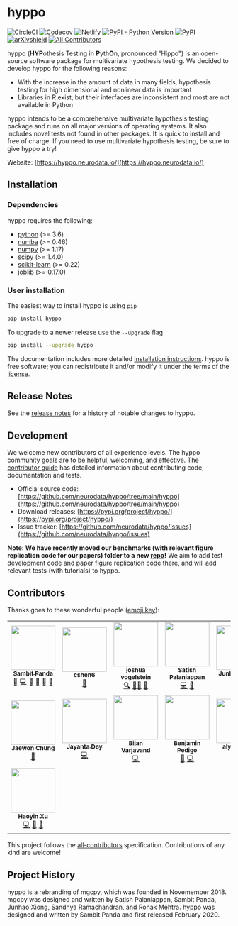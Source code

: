 # hyppo
<!-- ALL-CONTRIBUTORS-BADGE:START - Do not remove or modify this section -->
[all-contrib]: https://img.shields.io/badge/all_contributors-15-orange.svg?style=flat 'All Contributors'
<!-- ALL-CONTRIBUTORS-BADGE:END -->

[![CircleCI](https://img.shields.io/circleci/build/github/neurodata/hyppo/main?style=flat)](https://app.circleci.com/pipelines/github/neurodata/hyppo?branch=main)
[![Codecov](https://img.shields.io/codecov/c/github/neurodata/hyppo?style=flat)](https://codecov.io/gh/neurodata/hyppo)
[![Netlify](https://img.shields.io/netlify/e5242ebd-631e-4330-b43e-85e428dac66a?style=flat)](https://app.netlify.com/sites/hyppo/deploys)
[![PyPI - Python Version](https://img.shields.io/pypi/pyversions/hyppo?style=flat)](https://pypi.org/project/hyppo/)
[![PyPI](https://img.shields.io/pypi/v/hyppo?style=flat)](https://pypi.org/project/hyppo/)
[![arXivshield](https://img.shields.io/badge/arXiv-1907.02088-red.svg?style=flat)](https://arxiv.org/abs/1907.02088)
[![All Contributors][all-contrib]](#contributors)

hyppo (**HYP**othesis Testing in **P**yth**O**n, pronounced "Hippo") is an open-source software package for multivariate hypothesis testing. We decided to develop hyppo for the following reasons:

* With the increase in the amount of data in many fields, hypothesis testing for high dimensional and nonlinear data is important
* Libraries in R exist, but their interfaces are inconsistent and most are not available in Python

hyppo intends to be a comprehensive multivariate hypothesis testing package and runs on all major versions of operating systems. It also includes novel tests not found in other packages. It is quick to install and free of charge. If you need to use multivariate hypothesis testing, be sure to give hyppo a try!

Website: [https://hyppo.neurodata.io/](https://hyppo.neurodata.io/)

## Installation

### Dependencies

hyppo requires the following:

* [python](https://www.python.org/) (>= 3.6)
* [numba](https://numba.pydata.org/) (>= 0.46)
* [numpy](https://numpy.org/)  (>= 1.17)
* [scipy](https://docs.scipy.org/doc/scipy/reference/) (>= 1.4.0)
* [scikit-learn](https://scikit-learn.org/stable/) (>= 0.22)
* [joblib](https://joblib.readthedocs.io/en/latest/) (>= 0.17.0)

### User installation

The easiest way to install hyppo is using `pip`

```sh
pip install hyppo
```

To upgrade to a newer release use the `--upgrade` flag

```sh
pip install --upgrade hyppo
```

The documentation includes more detailed [installation instructions](https://hyppo.neurodata.io/get_start/install.html).
hyppo is free software; you can redistribute it and/or modify it under the
terms of the [license](https://hyppo.neurodata.io/development/license.html).

## Release Notes

See the [release notes](https://hyppo.neurodata.io/changelog/index.html)
for a history of notable changes to hyppo.

## Development

We welcome new contributors of all experience levels. The hyppo
community goals are to be helpful, welcoming, and effective. The
[contributor guide](https://hyppo.neurodata.io/development/contributing.html)
has detailed information about contributing code, documentation and tests.

* Official source code: [https://github.com/neurodata/hyppo/tree/main/hyppo](https://github.com/neurodata/hyppo/tree/main/hyppo)
* Download releases: [https://pypi.org/project/hyppo/](https://pypi.org/project/hyppo/)
* Issue tracker: [https://github.com/neurodata/hyppo/issues](https://github.com/neurodata/hyppo/issues)

**Note: We have recently moved our benchmarks (with relevant figure replication code for our papers) folder to a new [repo](https://github.com/neurodata/hyppo-papers)!** We aim to add test development code and paper figure replication code there, and will add relevant tests (with tutorials) to hyppo.

## Contributors

Thanks goes to these wonderful people ([emoji key](https://allcontributors.org/docs/en/emoji-key)):

<!-- ALL-CONTRIBUTORS-LIST:START - Do not remove or modify this section -->
<!-- prettier-ignore-start -->
<!-- markdownlint-disable -->
<table>
  <tr>
    <td align="center"><a href="http://sampan.me"><img src="https://avatars.githubusercontent.com/u/36676569?v=4?s=100" width="100px;" alt=""/><br /><sub><b>Sambit Panda</b></sub></a><br /><a href="https://github.com/neurodata/hyppo/issues?q=author%3Asampan501" title="Bug reports">🐛</a> <a href="https://github.com/neurodata/hyppo/commits?author=sampan501" title="Code">💻</a> <a href="https://github.com/neurodata/hyppo/commits?author=sampan501" title="Documentation">📖</a> <a href="#ideas-sampan501" title="Ideas, Planning, & Feedback">🤔</a> <a href="#maintenance-sampan501" title="Maintenance">🚧</a> <a href="https://github.com/neurodata/hyppo/pulls?q=is%3Apr+reviewed-by%3Asampan501" title="Reviewed Pull Requests">👀</a></td>
    <td align="center"><a href="https://github.com/cshen6"><img src="https://avatars.githubusercontent.com/u/11924683?v=4?s=100" width="100px;" alt=""/><br /><sub><b>cshen6</b></sub></a><br /><a href="#ideas-cshen6" title="Ideas, Planning, & Feedback">🤔</a></td>
    <td align="center"><a href="http://neurodata.io"><img src="https://avatars.githubusercontent.com/u/41842?v=4?s=100" width="100px;" alt=""/><br /><sub><b>joshua vogelstein</b></sub></a><br /><a href="#fundingFinding-jovo" title="Funding Finding">🔍</a> <a href="#mentoring-jovo" title="Mentoring">🧑‍🏫</a> <a href="#ideas-jovo" title="Ideas, Planning, & Feedback">🤔</a></td>
    <td align="center"><a href="https://in.linkedin.com/in/satishpalaniappan/en"><img src="https://avatars.githubusercontent.com/u/10278507?v=4?s=100" width="100px;" alt=""/><br /><sub><b>Satish Palaniappan</b></sub></a><br /><a href="https://github.com/neurodata/hyppo/commits?author=tpsatish95" title="Code">💻</a> <a href="#ideas-tpsatish95" title="Ideas, Planning, & Feedback">🤔</a></td>
    <td align="center"><a href="https://github.com/junhaobearxiong"><img src="https://avatars.githubusercontent.com/u/30681308?v=4?s=100" width="100px;" alt=""/><br /><sub><b>Junhao Xiong</b></sub></a><br /><a href="https://github.com/neurodata/hyppo/commits?author=junhaobearxiong" title="Code">💻</a> <a href="#ideas-junhaobearxiong" title="Ideas, Planning, & Feedback">🤔</a></td>
    <td align="center"><a href="http://ericwb.me"><img src="https://avatars.githubusercontent.com/u/8883547?v=4?s=100" width="100px;" alt=""/><br /><sub><b>Eric Bridgeford</b></sub></a><br /><a href="https://github.com/neurodata/hyppo/issues?q=author%3Aebridge2" title="Bug reports">🐛</a> <a href="#ideas-ebridge2" title="Ideas, Planning, & Feedback">🤔</a></td>
    <td align="center"><a href="https://github.com/ronakdm"><img src="https://avatars.githubusercontent.com/u/72722942?v=4?s=100" width="100px;" alt=""/><br /><sub><b>Ronak D. Mehta</b></sub></a><br /><a href="https://github.com/neurodata/hyppo/commits?author=ronakdm" title="Code">💻</a> <a href="#ideas-ronakdm" title="Ideas, Planning, & Feedback">🤔</a></td>
  </tr>
  <tr>
    <td align="center"><a href="https://github.com/j1c"><img src="https://avatars.githubusercontent.com/u/5142539?v=4?s=100" width="100px;" alt=""/><br /><sub><b>Jaewon Chung</b></sub></a><br /><a href="https://github.com/neurodata/hyppo/issues?q=author%3Aj1c" title="Bug reports">🐛</a></td>
    <td align="center"><a href="https://github.com/jdey4"><img src="https://avatars.githubusercontent.com/u/52499217?v=4?s=100" width="100px;" alt=""/><br /><sub><b>Jayanta Dey</b></sub></a><br /><a href="https://github.com/neurodata/hyppo/commits?author=jdey4" title="Code">💻</a></td>
    <td align="center"><a href="https://github.com/bvarjavand"><img src="https://avatars.githubusercontent.com/u/8294669?v=4?s=100" width="100px;" alt=""/><br /><sub><b>Bijan Varjavand</b></sub></a><br /><a href="https://github.com/neurodata/hyppo/commits?author=bvarjavand" title="Code">💻</a></td>
    <td align="center"><a href="https://bdpedigo.github.io/"><img src="https://avatars.githubusercontent.com/u/25714207?v=4?s=100" width="100px;" alt=""/><br /><sub><b>Benjamin Pedigo</b></sub></a><br /><a href="https://github.com/neurodata/hyppo/issues?q=author%3Abdpedigo" title="Bug reports">🐛</a> <a href="https://github.com/neurodata/hyppo/commits?author=bdpedigo" title="Code">💻</a></td>
    <td align="center"><a href="http://alyakin314.github.io"><img src="https://avatars.githubusercontent.com/u/25692376?v=4?s=100" width="100px;" alt=""/><br /><sub><b>alyakin314</b></sub></a><br /><a href="https://github.com/neurodata/hyppo/commits?author=alyakin314" title="Code">💻</a> <a href="#ideas-alyakin314" title="Ideas, Planning, & Feedback">🤔</a></td>
    <td align="center"><a href="https://vivekg.dev"><img src="https://avatars.githubusercontent.com/u/29757116?v=4?s=100" width="100px;" alt=""/><br /><sub><b>Vivek Gopalakrishnan</b></sub></a><br /><a href="https://github.com/neurodata/hyppo/commits?author=v715" title="Code">💻</a></td>
    <td align="center"><a href="https://rflperry.github.io/"><img src="https://avatars.githubusercontent.com/u/13107341?v=4?s=100" width="100px;" alt=""/><br /><sub><b>Ronan Perry</b></sub></a><br /><a href="https://github.com/neurodata/hyppo/issues?q=author%3Arflperry" title="Bug reports">🐛</a> <a href="https://github.com/neurodata/hyppo/commits?author=rflperry" title="Code">💻</a> <a href="#ideas-rflperry" title="Ideas, Planning, & Feedback">🤔</a> <a href="https://github.com/neurodata/hyppo/pulls?q=is%3Apr+reviewed-by%3Arflperry" title="Reviewed Pull Requests">👀</a> <a href="https://github.com/neurodata/hyppo/commits?author=rflperry" title="Documentation">📖</a></td>
  </tr>
  <tr>
    <td align="center"><a href="https://github.com/PSSF23"><img src="https://avatars.githubusercontent.com/u/20309845?v=4?s=100" width="100px;" alt=""/><br /><sub><b>Haoyin Xu</b></sub></a><br /><a href="https://github.com/neurodata/hyppo/commits?author=PSSF23" title="Code">💻</a> <a href="https://github.com/neurodata/hyppo/commits?author=PSSF23" title="Documentation">📖</a> <a href="https://github.com/neurodata/hyppo/pulls?q=is%3Apr+reviewed-by%3APSSF23" title="Reviewed Pull Requests">👀</a></td>
  </tr>
</table>

<!-- markdownlint-restore -->
<!-- prettier-ignore-end -->

<!-- ALL-CONTRIBUTORS-LIST:END -->

This project follows the [all-contributors](https://allcontributors.org) specification.
Contributions of any kind are welcome!

## Project History

hyppo is a rebranding of mgcpy, which was founded in Novemember 2018.
mgcpy was designed and written by Satish Palaniappan, Sambit
Panda, Junhao Xiong, Sandhya Ramachandran, and Ronak Mehtra. hyppo
was designed and written by Sambit Panda and first released February 2020.
